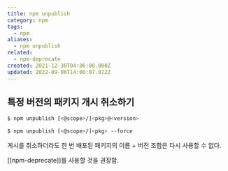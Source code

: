 ```yaml
---
title: npm unpublish
category: npm
tags:
  - npm
aliases:
  - npm unpublish
related:
  - npm-deprecate
created: 2021-12-30T04:06:00.000Z
updated: 2022-09-06T14:00:07.072Z
---
```


<Metadata />

## 특정 버전의 패키지 개시 취소하기

```sh
$ npm unpublish [<@scope>/]<pkg>@<version>
```

```sh
$ npm unpublish [<@scope>/]<pkg> --force
```

게시를 취소하더라도 한 번 배포된 패키지의 이름 + 버전 조합은 다시 사용할 수 없다.

[[npm-deprecate]]를 사용할 것을 권장함.
